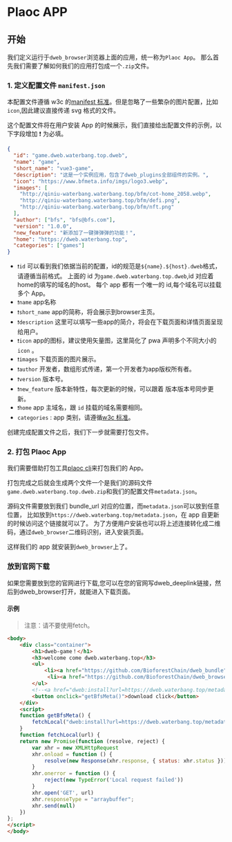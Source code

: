 # Plaoc APP

## 开始

我们定义运行于`dweb_browser`浏览器上面的应用，统一称为`Plaoc App`。
那么首先我们需要了解如何我们的应用打包成一个`.zip`文件。

### 1. 定义配置文件 `manifest.json`

本配置文件遵循 w3c 的[manifest 标准](https://developer.mozilla.org/en-US/docs/Web/Manifest)。但是忽略了一些繁杂的图片配置，比如`icon`,因此建议直接传递 svg 格式的文件。

这个配置文件将在用户安装 App 的时候展示，我们直接给出配置文件的示例，以下字段增加 ❗️ 为必填。

```json
{
  "id": "game.dweb.waterbang.top.dweb",
  "name": "game",
  "short_name": "vue3-game",
  "description": "这是一个实例应用，包含了dweb_plugins全部组件的实例。",
  "icon": "https://www.bfmeta.info/imgs/logo3.webp",
  "images": [
    "http://qiniu-waterbang.waterbang.top/bfm/cot-home_2058.webp",
    "http://qiniu-waterbang.waterbang.top/bfm/defi.png",
    "http://qiniu-waterbang.waterbang.top/bfm/nft.png"
  ],
  "author": ["bfs", "bfs@bfs.com"],
  "version": "1.0.0",
  "new_feature": "新添加了一键弹弹弹的功能！",
  "home": "https://dweb.waterbang.top",
  "categories": ["games"]
}
```

- `❗️id` 可以看到我们依据当前的配置，id的规范是`${name}.${host}.dweb`格式，请遵循当前格式。
上面的 id 为`game.dweb.waterbang.top.dweb`,id 对应着home的填写的域名的host。
每个 app 都有一个唯一的 id,每个域名可以挂载多个 App。
- `❗️name` app名称
- `❗️short_name` app的简称，将会展示到browser主页。
- `❗️description` 这里可以填写一些app的简介，将会在下载页面和详情页面呈现给用户。
- `❗️icon` app的图标，建议使用矢量图，这里简化了 pwa 声明多个不同大小的 `icon` 。
- `❗️images` 下载页面的图片展示。
- `❗️author`  开发者，数组形式传递，第一个开发者为app版权所有者。
- `❗️version` 版本号。
- `❗️new_feature` 版本新特性，每次更新的时候，可以跟着 版本版本号同步更新。
- `❗️home` app 主域名，跟 `id` 挂载的域名需要相同。
- `categories` : app 类别，请遵循[w3c 标准](https://github.com/w3c/manifest/wiki/Categories)。

创建完成配置文件之后，我们下一步就需要打包文件。

### 2. 打包 Plaoc App

我们需要借助打包工具[plaoc cli](./bundle)来打包我们的 App。

打包完成之后就会生成两个文件一个是我们的源码文件`game.dweb.waterbang.top.dweb.zip`和我们的配置文件`metadata.json`。

源码文件需要放到我们 bundle_url 对应的位置，而`metadata.json`可以放到任意位置，
比如放到`https://dweb.waterbang.top/metadata.json`，在 app 自更新的时候访问这个链接就可以了。
为了方便用户安装也可以将上述连接转化成二维码，通过`dweb_browser`二维码识别，进入安装页面。

这样我们的 app 就安装到`dweb_browser`上了。

### 放到官网下载

如果您需要放到您的官网进行下载,您可以在您的官网写dweb_deeplink链接，然后到dweb_browser打开，就能进入下载页面。

#### 示例

>注意：请不要使用fetch。

```html
<body>
    <div class="container">
        <h1>dweb-game！</h1>
        <h3>welcome come dweb.waterbang.top</h3>
        <ul>
            <li><a href="https://github.com/BioforestChain/dweb_bundle">dweb_bundle</a></li>
             <li><a href="https://github.com/BioforestChain/dweb_browser">dweb_browser</a></li>
        </ul>
        <!--<a href="dweb:install?url=https://dweb.waterbang.top/metadata.json">点击下载</a>-->
        <button onclick="getBfsMeta()">download click</button>
    </div>
    <script>
    function getBfsMeta() {
        fetchLocal("dweb:install?url=https://dweb.waterbang.top/metadata.json")
	}
	function fetchLocal(url) {
    return new Promise(function (resolve, reject) {
        var xhr = new XMLHttpRequest
        xhr.onload = function () {
            resolve(new Response(xhr.response, { status: xhr.status }))
        }
        xhr.onerror = function () {
            reject(new TypeError('Local request failed'))
        }
        xhr.open('GET', url)
        xhr.responseType = "arraybuffer";
        xhr.send(null)
    })
};
</script>
</body>
```
